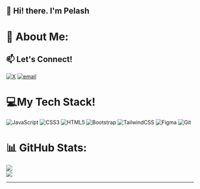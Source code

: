 ## 👋 Hi! there. I'm Pelash
# 💫 About Me:


## 📫 Let's Connect!
[![X](https://img.shields.io/badge/X-black.svg?logo=X&logoColor=white)](https://x.com/pelash455_?s=21) [![email](https://img.shields.io/badge/Email-D14836?logo=gmail&logoColor=white)](mailto:Oluwapelumiashabi4@gmail.com) 

# 💻My Tech Stack!
![JavaScript](https://img.shields.io/badge/javascript-%23323330.svg?style=flat&logo=javascript&logoColor=%23F7DF1E) ![CSS3](https://img.shields.io/badge/css3-%231572B6.svg?style=flat&logo=css3&logoColor=white) ![HTML5](https://img.shields.io/badge/html5-%23E34F26.svg?style=flat&logo=html5&logoColor=white) ![Bootstrap](https://img.shields.io/badge/bootstrap-%238511FA.svg?style=flat&logo=bootstrap&logoColor=white) ![TailwindCSS](https://img.shields.io/badge/tailwindcss-%2338B2AC.svg?style=flat&logo=tailwind-css&logoColor=white) ![Figma](https://img.shields.io/badge/figma-%23F24E1E.svg?style=flat&logo=figma&logoColor=white) ![Git](https://img.shields.io/badge/git-%23F05033.svg?style=flat&logo=git&logoColor=white) 
# 📊 GitHub Stats:
![](https://github-readme-stats.vercel.app/api?username=PelashDev&theme=default_repocard&hide_border=true&include_all_commits=true&count_private=true)<br/>
![](https://nirzak-streak-stats.vercel.app/?user=PelashDev&theme=default_repocard&hide_border=true)<br/>

---

<!-- Proudly created with GPRM ( https://gprm.itsvg.in ) -->

